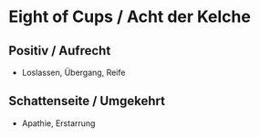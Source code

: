 # Eight of Cups / Acht der Kelche

## Positiv / Aufrecht

- Loslassen, Übergang, Reife

## Schattenseite / Umgekehrt

- Apathie, Erstarrung
